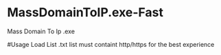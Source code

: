 # MassDomainToIP.exe-Fast
Mass Domain To Ip .exe

#Usage
Load List .txt 
list must containt http/https for the best experience
